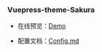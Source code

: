 ### Vuepress-theme-Sakura

- 在线预览：[Demo](https://jarrychen.cn)

- 配置文档：[Config.md](https://jarrychen.cn/category/frontend/vuepress-theme-sakura.html)
